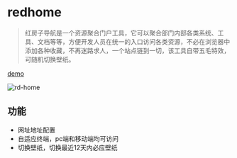 # redhome
> 红房子导航是一个资源聚合门户工具，它可以聚合部门内部各类系统、工具、文档等等，方便开发人员在统一的入口访问各类资源，不必在浏览器中添加各种收藏，不再迷路求人，一个站点链到一切，该工具自带五毛特效，可随机切换壁纸。


[demo](https://app.isaacxu.com/webapi/)

![rd-home](public/demo.gif)

## 功能
* 网址地址配置
* 自适应终端，pc端和移动端均可访问
* 切换壁纸，切换最近12天内必应壁纸
